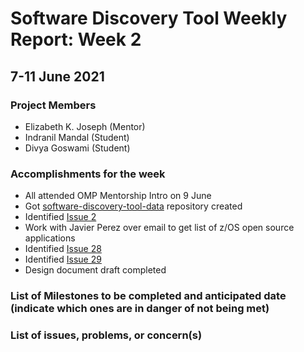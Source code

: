 # Software Discovery Tool Weekly Report: Week 2

## 7-11 June 2021

### Project Members

 * Elizabeth K. Joseph (Mentor)
 * Indranil Mandal (Student)
 * Divya Goswami (Student)

### Accomplishments for the week
 * All attended OMP Mentorship Intro on 9 June
 * Got [software-discovery-tool-data](https://github.com/openmainframeproject/software-discovery-tool-data) repository created
 * Identified [Issue 2](https://github.com/openmainframeproject/software-discovery-tool-data/issues/2)
 * Work with Javier Perez over email to get list of z/OS open source applications
 * Identified [Issue 28](https://github.com/openmainframeproject/software-discovery-tool/issues/28)
 * Identified [Issue 29](https://github.com/openmainframeproject/software-discovery-tool/issues/29)
 * Design document draft completed

### List of Milestones to be completed and anticipated date (indicate which ones are in danger of not being met) 

### List of issues, problems, or concern(s)
